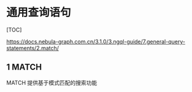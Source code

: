 # 通用查询语句

[TOC]

<https://docs.nebula-graph.com.cn/3.1.0/3.ngql-guide/7.general-query-statements/2.match/>

## 1 MATCH

MATCH 提供基于模式匹配的搜索功能
